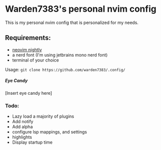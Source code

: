 # Warden7383's personal nvim config
This is my personal nvim config that is personalized for my needs.<br>
## Requirements:
- [neovim nightly](https://github.com/neovim/neovim/releases/)
- a nerd font (I'm using jetbrains mono nerd font)
- terminal of your choice<br>

Usage:
`git clone https://github.com/warden7383/.config/`
##### Eye Candy
\[Insert eye candy here\]<br>
### Todo:
- Lazy load a majority of plugins
- Add notify
- Add alpha
- configure lsp  mappings, and settings 
- highlights
- Display startup time
